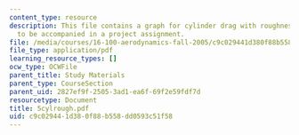 ```yaml
---
content_type: resource
description: This file contains a graph for cylinder drag with roughness, which is
  to be accompanied in a project assignment.
file: /media/courses/16-100-aerodynamics-fall-2005/c9c029441d380f88b558dd0593c51f58_5cylrough.pdf
file_type: application/pdf
learning_resource_types: []
ocw_type: OCWFile
parent_title: Study Materials
parent_type: CourseSection
parent_uid: 2827ef9f-2505-3ad1-ea6f-69f2e59fdf7d
resourcetype: Document
title: 5cylrough.pdf
uid: c9c02944-1d38-0f88-b558-dd0593c51f58
---
```

